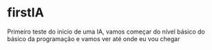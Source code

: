 # firstIA
Primeiro teste do inicio de uma IA, vamos começar do nível básico do básico da programação e vamos ver até onde eu vou chegar
